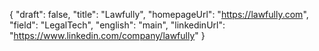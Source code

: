 {
    "draft": false,
    "title": "Lawfully",
    "homepageUrl": "https://lawfully.com",
    "field": "LegalTech",
    "english": "main",
    "linkedinUrl": "https://www.linkedin.com/company/lawfully"
}